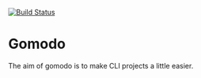 [![Build Status](https://travis-ci.org/Bluetel-Solutions/gomodo.svg?branch=master)](https://travis-ci.org/Bluetel-Solutions/gomodo)

# Gomodo
The aim of gomodo is to make CLI projects a little easier.

